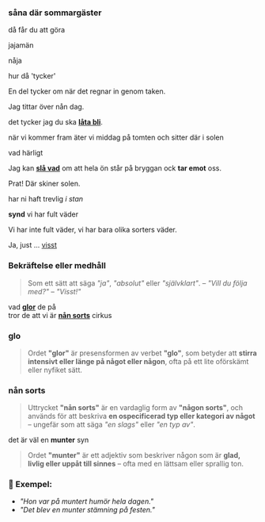 ### såna där sommargäster

då får du att göra

jajamän

nåja

hur då 'tycker'

En del tycker om när det regnar in genom taken.

Jag tittar över nån dag.

det tycker jag du ska **[låta bli](https://sv.wiktionary.org/wiki/l%C3%A5ta_bli)**.

när vi kommer fram äter vi middag på tomten och sitter där i solen

vad härligt

Jag kan [**slå vad**](https://sv.wiktionary.org/wiki/sl%C3%A5_vad#Verb) om att hela ön står på bryggan ock **tar emot** oss.

Prat! Där skiner solen.

har ni haft trevlig *i stan*

**synd** vi har fult väder

Vi har inte fult väder, vi har bara olika sorters väder.

Ja, just ... [visst](#bekr%C3%A4ftelse-eller-medh%C3%A5ll)

### Bekräftelse eller medhåll
> Som ett sätt att säga _"ja"_, _"absolut"_ eller _"självklart"_. – _"Vill du följa med?"_ – _"Visst!"_

vad **[glor](#glo)** de på<br>
tror de att vi är **[nån sorts](#n%C3%A5n-sorts)** cirkus

### glo
> Ordet **"glor"** är presensformen av verbet **"glo"**, som betyder att **stirra intensivt eller länge på något eller någon**, ofta på ett lite oförskämt eller nyfiket sätt.
### nån sorts
> Uttrycket **"nån sorts"** är en vardaglig form av **"någon sorts"**, och används för att beskriva **en ospecificerad typ eller kategori av något** – ungefär som att säga _"en slags"_ eller _"en typ av"_.

det är väl en **munter** syn
> Ordet **"munter"** är ett adjektiv som beskriver någon som är **glad, livlig eller uppåt till sinnes** – ofta med en lättsam eller sprallig ton.

### 🔹 Exempel:

-   _"Hon var på muntert humör hela dagen."_
-   _"Det blev en munter stämning på festen."_
<!--stackedit_data:
eyJoaXN0b3J5IjpbOTAxNzcxMjQwLC0xNzEzNzU0MTMyLDg3Mz
k3MjcyMywtMTkxNjQ5NTUxNSwtMTAyMTY0NzI2OCwtNzcwODEy
NTI3LDY1MzI3MzM3MCwxMzU1NzU4ODc0LDU2NzI3MTE4LDE1ND
AxMDM2MTQsNDg3MzYxMjg4LC02Njg5NzY2MTQsMTU2MjYzNTA5
OCwtMTc4MDU1NjkxNywxOTk4NzA5NDAxLC04ODU1MTYzNzRdfQ
==
-->